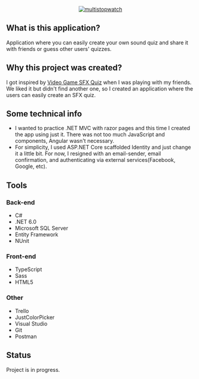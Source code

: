 <a href="https://wiktoriaskorek.com/"><p align="center"><img src="https://user-images.githubusercontent.com/52860350/154974630-9e66d068-8256-4ecb-84f7-d7f65f309831.png" alt="multistopwatch"/></p><a/>

## What is this application?
Application where you can easily create your own sound quiz and share it with friends or guess other users' quizzes.

## Why this project was created?
I got inspired by <a href="https://vg-sfx-quiz.herokuapp.com/">Video Game SFX Quiz<a> when I was playing with my friends. We liked it but didn't find another one, so I created an application where the users can easily create an SFX quiz.
  
## Some technical info
- I wanted to practice .NET MVC with razor pages and this time I created the app using just it. There was not too much JavaScript and components, Angular wasn't necessary.
- For simplicity, I used ASP.NET Core scaffolded Identity and just change it a little bit. For now, I resigned with an email-sender, email confirmation, and authenticating via external services(Facebook, Google, etc).
  
  
## Tools
### Back-end
 * C#
 * .NET 6.0
 * Microsoft SQL Server
 * Entity Framework
 * NUnit

### Front-end
 * TypeScript
 * Sass
 * HTML5 
 
 ### Other
 * Trello
 * JustColorPicker
 * Visual Studio
 * Git
 * Postman

## Status
Project is in progress.
